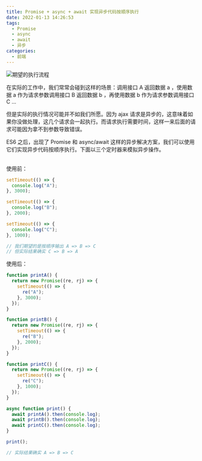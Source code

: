 ```yaml
---
title: Promise + async + await 实现异步代码按顺序执行
date: 2022-01-13 14:26:53
tags:
  - Promise
  - async
  - await
  - 异步
categories:
  - 前端
---
```


![期望的执行流程](https://gitee.com/Rexiamu/image-hosting/raw/master/img/20220113135506.png)

在实际的工作中，我们常常会碰到这样的场景：调用接口 A  返回数据 a ，使用数据 a 作为请求参数调用接口 B 返回数据 b ，再使用数据 b 作为请求参数调用接口 C ... 

<!-- more -->

但是实际的执行情况可能并不如我们所愿。因为 ajax 请求是异步的，这意味着如果你没做处理，这几个请求会一起执行。而请求执行需要时间，这样一来后面的请求可能因为拿不到参数导致错误。

ES6 之后，出现了 Promise 和 async/await 这样的异步解决方案，我们可以使用它们实现异步代码按顺序执行。下面以三个定时器来模拟异步操作。<br />​

使用前：
```javascript
setTimeout(() => {
  console.log("A");
}, 3000);

setTimeout(() => {
  console.log("B");
}, 2000);

setTimeout(() => {
  console.log("C");
}, 1000);

// 我们期望的是按顺序输出 A => B => C
// 但实际结果确实 C => B => A
```
使用后：
```javascript
function printA() {
  return new Promise((re, rj) => {
    setTimeout(() => {
      re("A");
    }, 3000);
  });
}

function printB() {
  return new Promise((re, rj) => {
    setTimeout(() => {
      re("B");
    }, 2000);
  });
}

function printC() {
  return new Promise((re, rj) => {
    setTimeout(() => {
      re("C");
    }, 1000);
  });
}

async function print() {
  await printA().then(console.log);
  await printB().then(console.log);
  await printC().then(console.log);
}

print();

// 实际结果确实 A => B => C
```
